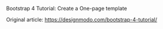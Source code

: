 Bootstrap 4 Tutorial: Create a One-page template

Original article: https://designmodo.com/bootstrap-4-tutorial/